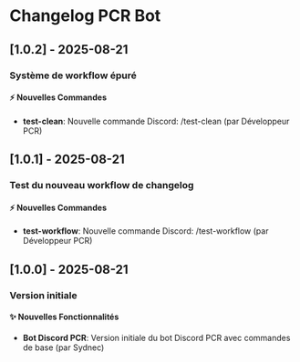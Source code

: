 # Changelog PCR Bot

## [1.0.2] - 2025-08-21

### Système de workflow épuré

#### ⚡ Nouvelles Commandes

- **test-clean**: Nouvelle commande Discord: /test-clean (par Développeur PCR)

## [1.0.1] - 2025-08-21

### Test du nouveau workflow de changelog

#### ⚡ Nouvelles Commandes

- **test-workflow**: Nouvelle commande Discord: /test-workflow (par Développeur PCR)

## [1.0.0] - 2025-08-21

### Version initiale

#### ✨ Nouvelles Fonctionnalités

- **Bot Discord PCR**: Version initiale du bot Discord PCR avec commandes de base (par Sydnec)

